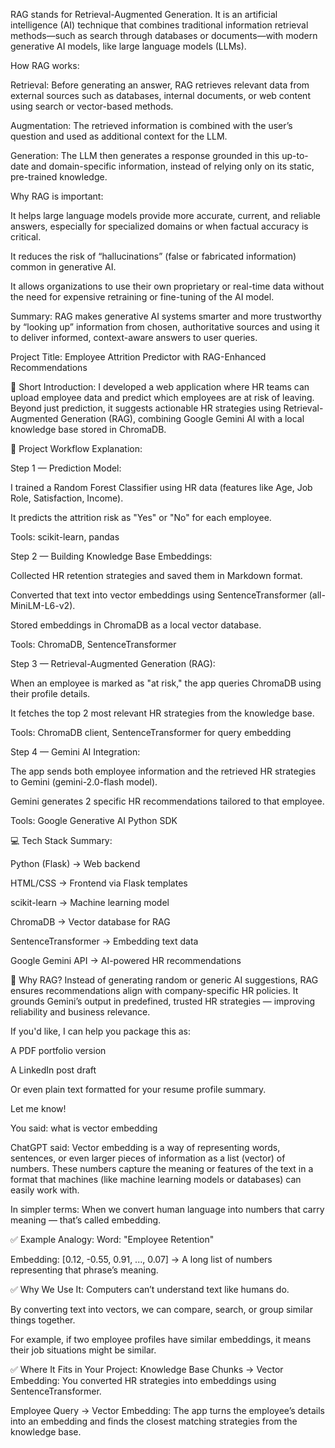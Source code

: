 
 RAG stands for Retrieval-Augmented Generation. It is an artificial intelligence (AI) technique that combines traditional information retrieval methods—such as search through databases or documents—with modern generative AI models, like large language models (LLMs).

How RAG works:

Retrieval: Before generating an answer, RAG retrieves relevant data from external sources such as databases, internal documents, or web content using search or vector-based methods.

Augmentation: The retrieved information is combined with the user’s question and used as additional context for the LLM.

Generation: The LLM then generates a response grounded in this up-to-date and domain-specific information, instead of relying only on its static, pre-trained knowledge.

Why RAG is important:

It helps large language models provide more accurate, current, and reliable answers, especially for specialized domains or when factual accuracy is critical.

It reduces the risk of “hallucinations” (false or fabricated information) common in generative AI.

It allows organizations to use their own proprietary or real-time data without the need for expensive retraining or fine-tuning of the AI model.

Summary:
RAG makes generative AI systems smarter and more trustworthy by “looking up” information from chosen, authoritative sources and using it to deliver informed, context-aware answers to user queries.
 
 
 Project Title:
Employee Attrition Predictor with RAG-Enhanced Recommendations

📝 Short Introduction:
I developed a web application where HR teams can upload employee data and predict which employees are at risk of leaving. Beyond just prediction, it suggests actionable HR strategies using Retrieval-Augmented Generation (RAG), combining Google Gemini AI with a local knowledge base stored in ChromaDB.

🔄 Project Workflow Explanation:

Step 1 — Prediction Model:

I trained a Random Forest Classifier using HR data (features like Age, Job Role, Satisfaction, Income).

It predicts the attrition risk as "Yes" or "No" for each employee.

Tools: scikit-learn, pandas

Step 2 — Building Knowledge Base Embeddings:

Collected HR retention strategies and saved them in Markdown format.

Converted that text into vector embeddings using SentenceTransformer (all-MiniLM-L6-v2).

Stored embeddings in ChromaDB as a local vector database.

Tools: ChromaDB, SentenceTransformer

Step 3 — Retrieval-Augmented Generation (RAG):

When an employee is marked as "at risk," the app queries ChromaDB using their profile details.

It fetches the top 2 most relevant HR strategies from the knowledge base.

Tools: ChromaDB client, SentenceTransformer for query embedding

Step 4 — Gemini AI Integration:

The app sends both employee information and the retrieved HR strategies to Gemini (gemini-2.0-flash model).

Gemini generates 2 specific HR recommendations tailored to that employee.

Tools: Google Generative AI Python SDK

💻 Tech Stack Summary:

Python (Flask) → Web backend

HTML/CSS → Frontend via Flask templates

scikit-learn → Machine learning model

ChromaDB → Vector database for RAG

SentenceTransformer → Embedding text data

Google Gemini API → AI-powered HR recommendations

📖 Why RAG?
Instead of generating random or generic AI suggestions, RAG ensures recommendations align with company-specific HR policies. It grounds Gemini’s output in predefined, trusted HR strategies — improving reliability and business relevance.

If you'd like, I can help you package this as:

A PDF portfolio version

A LinkedIn post draft

Or even plain text formatted for your resume profile summary.

Let me know!







You said:
what is vector embedding 


ChatGPT said:
Vector embedding is a way of representing words, sentences, or even larger pieces of information as a list (vector) of numbers. These numbers capture the meaning or features of the text in a format that machines (like machine learning models or databases) can easily work with.

In simpler terms:
When we convert human language into numbers that carry meaning — that’s called embedding.

✅ Example Analogy:
Word: "Employee Retention"

Embedding: [0.12, -0.55, 0.91, ..., 0.07] → A long list of numbers representing that phrase’s meaning.

✅ Why We Use It:
Computers can’t understand text like humans do.

By converting text into vectors, we can compare, search, or group similar things together.

For example, if two employee profiles have similar embeddings, it means their job situations might be similar.

✅ Where It Fits in Your Project:
Knowledge Base Chunks → Vector Embedding:
You converted HR strategies into embeddings using SentenceTransformer.

Employee Query → Vector Embedding:
The app turns the employee’s details into an embedding and finds the closest matching strategies from the knowledge base.

